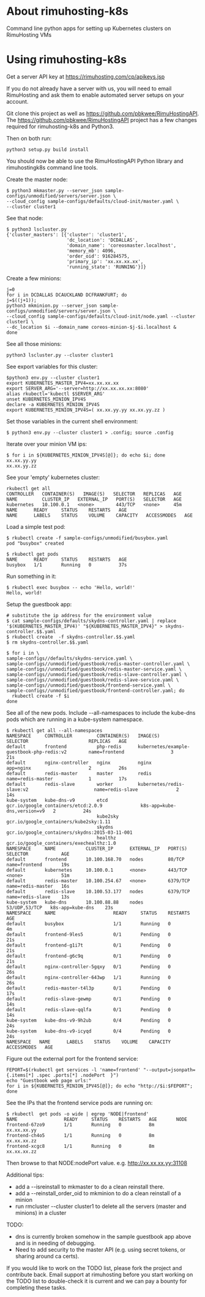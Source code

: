 # About rimuhosting-k8s
Command line python apps for setting up Kubernetes clusters on RimuHosting VMs

# Using rimuhosting-k8s
Get a server API key at https://rimuhosting.com/cp/apikeys.jsp

If you do not already have a server with us, you will need to email RimuHosting and ask them to enable automated server setups on your account.

Git clone this project as well as https://github.com/pbkwee/RimuHostingAPI.  The https://github.com/pbkwee/RimuHostingAPI project has a few changes required for rimuhosting-k8s and Python3.  

Then on both run:
```
python3 setup.py build install
```

You should now be able to use the RimuHostingAPI Python library and rimuhostingk8s command line tools.

Create the master node:

```
$ python3 mkmaster.py --server_json sample-configs/unmodified/servers/server.json \
--cloud_config sample-configs/defaults/cloud-init/master.yaml \
--cluster cluster1
```

See that node:

```
$ python3 lscluster.py 
{'cluster_masters': [{'cluster': 'cluster1',
                      'dc_location': 'DCDALLAS',
                      'domain_name': 'coreosmaster.localhost',
                      'memory_mb': 4096,
                      'order_oid': 916284575,
                      'primary_ip': 'xx.xx.xx.xx',
                      'running_state': 'RUNNING'}]}
```

Create a few minions:

```
j=0
for i in DCDALLAS DCAUCKLAND DCFRANKFURT; do 
j=$((j+1)); 
python3 mkminion.py --server_json sample-configs/unmodified/servers/server.json \
--cloud_config sample-configs/defaults/cloud-init/node.yaml --cluster cluster1 \
--dc_location $i --domain_name coreos-minion-$j-$i.localhost &
done
```
See all those minions:

```
python3 lscluster.py --cluster cluster1
```

See export variables for this cluster:

```
$python3 env.py --cluster cluster1 
export KUBERNETES_MASTER_IPV4=xx.xx.xx.xx
export SERVER_ARG='--server=http://xx.xx.xx.xx:8080'
alias rkubectl='kubectl $SERVER_ARG'
unset KUBERNETES_MINION_IPV4S
declare -a KUBERNETES_MINION_IPV4S
export KUBERNETES_MINION_IPV4S=( xx.xx.yy.yy xx.xx.yy.zz )
```

Set those variables in the current shell environment:

```
$ python3 env.py --cluster cluster1 > .config; source .config
```

Iterate over your minion VM ips:

```
$ for i in ${KUBERNETES_MINION_IPV4S[@]}; do echo $i; done
xx.xx.yy.yy
xx.xx.yy.zz
```

See your 'empty' kubernetes cluster:

```
rkubectl get all
CONTROLLER   CONTAINER(S)   IMAGE(S)   SELECTOR   REPLICAS   AGE
NAME         CLUSTER_IP   EXTERNAL_IP   PORT(S)   SELECTOR   AGE
kubernetes   10.100.0.1   <none>        443/TCP   <none>     45m
NAME      READY     STATUS    RESTARTS   AGE
NAME      LABELS    STATUS    VOLUME    CAPACITY   ACCESSMODES   AGE
```

Load a simple test pod:

```
$ rkubectl create -f sample-configs/unmodified/busybox.yaml 
pod "busybox" created

$ rkubectl get pods
NAME      READY     STATUS    RESTARTS   AGE
busybox   1/1       Running   0          37s
```

Run something in it:
```
$ rkubectl exec busybox -- echo 'Hello, world!'
Hello, world!
```

Setup the guestbook app:

```
# substitute the ip address for the environment value
$ cat sample-configs/defaults/skydns-controller.yaml | replace '$(KUBERNETES_MASTER_IPV4)' "${KUBERNETES_MASTER_IPV4}" > skydns-controller.$$.yaml
$ rkubectl create  -f skydns-controller.$$.yaml
$ rm skydns-controller.$$.yaml 

$ for i in \
sample-configs//defaults/skydns-service.yaml \
sample-configs//unmodified/guestbook/redis-master-controller.yaml \
sample-configs//unmodified/guestbook/redis-master-service.yaml \
sample-configs//unmodified/guestbook/redis-slave-controller.yaml \
sample-configs//unmodified/guestbook/redis-slave-service.yaml \
sample-configs//unmodified/guestbook/frontend-service.yaml \
sample-configs//unmodified/guestbook/frontend-controller.yaml; do 
  rkubectl create -f $i
done

```

See all of the new pods.  Include --all-namespaces to include the kube-dns pods which are running in a kube-system namespace.

```
$ rkubectl get all --all-namespaces
NAMESPACE     CONTROLLER         CONTAINER(S)   IMAGE(S)                                         SELECTOR                      REPLICAS   AGE
default       frontend           php-redis      kubernetes/example-guestbook-php-redis:v2        name=frontend                 3          21s
default       nginx-controller   nginx          nginx                                            app=nginx                     2          26s
default       redis-master       master         redis                                            name=redis-master             1          17s
default       redis-slave        worker         kubernetes/redis-slave:v2                        name=redis-slave              2          14s
kube-system   kube-dns-v9        etcd           gcr.io/google_containers/etcd:2.0.9              k8s-app=kube-dns,version=v9   2          24s
                                 kube2sky       gcr.io/google_containers/kube2sky:1.11                                         
                                 skydns         gcr.io/google_containers/skydns:2015-03-11-001                                 
                                 healthz        gcr.io/google_containers/exechealthz:1.0                                       
NAMESPACE     NAME           CLUSTER_IP      EXTERNAL_IP   PORT(S)         SELECTOR            AGE
default       frontend       10.100.168.70   nodes         80/TCP          name=frontend       19s
default       kubernetes     10.100.0.1      <none>        443/TCP         <none>              51m
default       redis-master   10.100.254.67   <none>        6379/TCP        name=redis-master   16s
default       redis-slave    10.100.53.177   nodes         6379/TCP        name=redis-slave    13s
kube-system   kube-dns       10.100.88.88    nodes         53/UDP,53/TCP   k8s-app=kube-dns    23s
NAMESPACE     NAME                     READY     STATUS    RESTARTS   AGE
default       busybox                  1/1       Running   0          4m
default       frontend-9les5           0/1       Pending   0          21s
default       frontend-g1i7t           0/1       Pending   0          21s
default       frontend-g6c9q           0/1       Pending   0          21s
default       nginx-controller-5gqxy   0/1       Pending   0          26s
default       nginx-controller-643wp   1/1       Running   0          26s
default       redis-master-t4l3p       0/1       Pending   0          17s
default       redis-slave-gewmp        0/1       Pending   0          14s
default       redis-slave-qqlfa        0/1       Pending   0          14s
kube-system   kube-dns-v9-9h2ub        0/4       Pending   0          24s
kube-system   kube-dns-v9-icyqd        0/4       Pending   0          24s
NAMESPACE   NAME      LABELS    STATUS    VOLUME    CAPACITY   ACCESSMODES   AGE
```

Figure out the external port for the frontend service:

```
FEPORT=$(rkubectl get services -l 'name=frontend' "--output=jsonpath={.items[*] .spec .ports[*] .nodePort  }")
echo "Guestbook web page urls:"
for i in ${KUBERNETES_MINION_IPV4S[@]}; do echo "http://$i:$FEPORT"; done
```

See the IPs that the frontend service pods are running on:
```
$ rkubectl  get pods -o wide | egrep 'NODE|frontend'
NAME                 READY     STATUS    RESTARTS   AGE       NODE
frontend-67zo9       1/1       Running   0          8m        xx.xx.xx.yy
frontend-ch4o5       1/1       Running   0          8m        xx.xx.xx.zz
frontend-xcgc8       1/1       Running   0          8m        xx.xx.xx.zz
```

Then browse to that NODE:nodePort value.  e.g. http://xx.xx.xx.yy:31108

Additional tips:
- add a --isreinstall to mkmaster to do a clean reinstall there.
- add a --reinstall_order_oid to mkminion to do a clean reinstall of a minion
- run rmcluster --cluster cluster1 to delete all the servers (master and minions) in a cluster

TODO: 
- dns is currently broken somehow in the sample guestbook app above and is in needing of debugging.
- Need to add security to the master API (e.g. using secret tokens, or sharing around ca certs).

If you would like to work on the TODO list, please fork the project and contribute back.  Email support at rimuhosting before you start working on the TODO list to double-check it is current and we can pay a bounty for completing these tasks.
